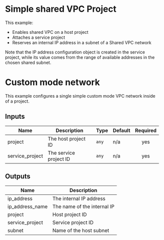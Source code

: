 # Simple shared VPC Project

This example:

* Enables shared VPC on a host project
* Attaches a service project
* Reserves an internal IP address in a subnet of a Shared VPC network

Note that the IP address configuration object is created in the service
project, while its value comes from the range of available addresses in
the chosen shared subnet.

#  Custom mode network

This example configures a single simple custom mode VPC network inside of a project.

<!-- BEGINNING OF PRE-COMMIT-TERRAFORM DOCS HOOK -->
## Inputs

| Name | Description | Type | Default | Required |
|------|-------------|------|---------|:--------:|
| project | The host project ID | `any` | n/a | yes |
| service\_project | The service project ID | `any` | n/a | yes |

## Outputs

| Name | Description |
|------|-------------|
| ip\_address | The internal IP address |
| ip\_address\_name | The name of the internal IP |
| project | Host project ID |
| service\_project | Service project ID |
| subnet | Name of the host subnet |

<!-- END OF PRE-COMMIT-TERRAFORM DOCS HOOK -->
